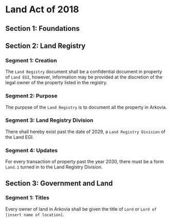 # Land Act of 2018

## Section 1: Foundations

## Section 2: Land Registry
### Segment 1: Creation
The `Land Registry` document shall be a confidential document in property of `Land EGI`, however, information may be provided at the discretion of the legal owner of the property listed in the registry.

### Segment 2: Purpose
The purpose of the `Land Registry` is to document all the property in Arkovia.

### Segment 3: Land Registry Division
There shall hereby exist past the date of 2029, a `Land Registry Division` of the Land EGI.

### Segment 4: Updates
For every transaction of property past the year 2030, there must be a form `Land.1` turned in to the Land Registry Division.

## Section 3: Government and Land
### Segment 1: Titles
Every owner of land in Arkovia shall be given the title of `Lord` or `Lord of [insert name of location]`.
